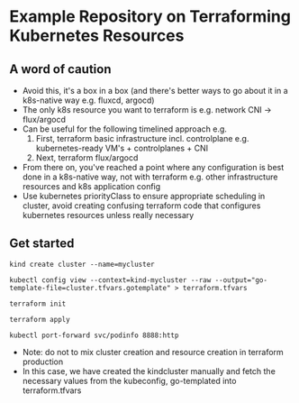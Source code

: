 # Example Repository on Terraforming Kubernetes Resources

## A word of caution
* Avoid this, it's a box in a box (and there's better ways to go about it in a k8s-native way e.g. fluxcd, argocd)
* The only k8s resource you want to terraform is e.g. network CNI -> flux/argocd
* Can be useful for the following timelined approach e.g.
    1. First, terraform basic infrastructure incl. controlplane e.g. kubernetes-ready VM's + controlplanes + CNI
    2. Next, terraform flux/argocd
* From there on, you've reached a point where any configuration is best done in a k8s-native way, not with terraform e.g. other infrastructure resources and k8s application config
* Use kubernetes priorityClass to ensure appropriate scheduling in cluster, avoid creating confusing terraform code that configures kubernetes resources unless really necessary

## Get started
```
kind create cluster --name=mycluster

kubectl config view --context=kind-mycluster --raw --output="go-template-file=cluster.tfvars.gotemplate" > terraform.tfvars

terraform init

terraform apply

kubectl port-forward svc/podinfo 8888:http
```
* Note: do not to mix cluster creation and resource creation in terraform production
* In this case, we have created the kindcluster manually and fetch the necessary values from the kubeconfig, go-templated into terraform.tfvars
